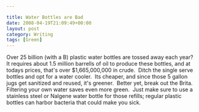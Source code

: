 ```yaml
---

title: Water Bottles are Bad
date: 2008-04-19T21:09:49+00:00
layout: post
category: Writing
tags: [Green]
---
```


Over 25 billion (with a B) plastic water bottles are tossed away each year?&nbsp; It requires about 1.5 million barrells of oil to produce these bottles, and at todays prices, that's over $1,665,000,000 in crude.&nbsp; Ditch the single serve bottles and opt for a water cooler.&nbsp; Its cheaper, and since those 5 gallon jugs get sanitized and reused, it's greener.&nbsp; Better yet, break out the Brita.&nbsp; Filtering your own water saves even more green.&nbsp; Just make sure to use a stainless steel or Nalgene water bottle for those refills; regular plastic bottles can harbor bacteria that could make you sick.
